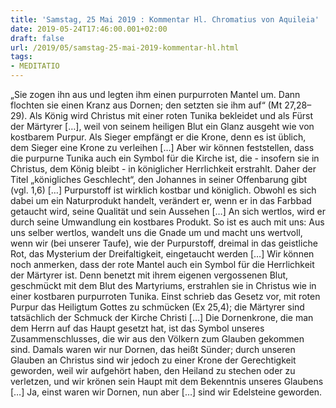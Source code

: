 ```yaml
---
title: 'Samstag, 25 Mai 2019 : Kommentar Hl. Chromatius von Aquileia'
date: 2019-05-24T17:46:00.001+02:00
draft: false
url: /2019/05/samstag-25-mai-2019-kommentar-hl.html
tags: 
- MEDITATIO
---
```


„Sie zogen ihn aus und legten ihm einen purpurroten Mantel um. Dann flochten sie einen Kranz aus Dornen; den setzten sie ihm auf“ (Mt 27,28–29). Als König wird Christus mit einer roten Tunika bekleidet und als Fürst der Märtyrer \[…\], weil von seinem heiligen Blut ein Glanz ausgeht wie von kostbarem Purpur. Als Sieger empfängt er die Krone, denn es ist üblich, dem Sieger eine Krone zu verleihen \[…\] Aber wir können feststellen, dass die purpurne Tunika auch ein Symbol für die Kirche ist, die - insofern sie in Christus, dem König bleibt - in königlicher Herrlichkeit erstrahlt. Daher der Titel „königliches Geschlecht“, den Johannes in seiner Offenbarung gibt (vgl. 1,6) \[…\] Purpurstoff ist wirklich kostbar und königlich. Obwohl es sich dabei um ein Naturprodukt handelt, verändert er, wenn er in das Farbbad getaucht wird, seine Qualität und sein Aussehen \[…\] An sich wertlos, wird er durch seine Umwandlung ein kostbares Produkt. So ist es auch mit uns: Aus uns selber wertlos, wandelt uns die Gnade um und macht uns wertvoll, wenn wir (bei unserer Taufe), wie der Purpurstoff, dreimal in das geistliche Rot, das Mysterium der Dreifaltigkeit, eingetaucht werden \[…\] Wir können noch anmerken, dass der rote Mantel auch ein Symbol für die Herrlichkeit der Märtyrer ist. Denn benetzt mit ihrem eigenen vergossenen Blut, geschmückt mit dem Blut des Martyriums, erstrahlen sie in Christus wie in einer kostbaren purpurroten Tunika. Einst schrieb das Gesetz vor, mit roten Purpur das Heiligtum Gottes zu schmücken (Ex 25,4); die Märtyrer sind tatsächlich der Schmuck der Kirche Christi \[…\] Die Dornenkrone, die man dem Herrn auf das Haupt gesetzt hat, ist das Symbol unseres Zusammenschlusses, die wir aus den Völkern zum Glauben gekommen sind. Damals waren wir nur Dornen, das heißt Sünder; durch unseren Glauben an Christus sind wir jedoch zu einer Krone der Gerechtigkeit geworden, weil wir aufgehört haben, den Heiland zu stechen oder zu verletzen, und wir krönen sein Haupt mit dem Bekenntnis unseres Glaubens \[…\] Ja, einst waren wir Dornen, nun aber \[…\] sind wir Edelsteine geworden.